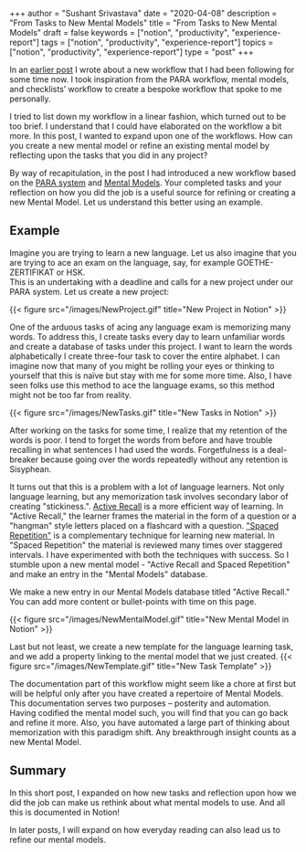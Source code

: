 +++
author = "Sushant Srivastava"
date = "2020-04-08"
description = "From Tasks to New Mental Models"
title = "From Tasks to New Mental Models"
draft = false
keywords = ["notion", "productivity", "experience-report"]
tags = ["notion", "productivity", "experience-report"]
topics = ["notion", "productivity", "experience-report"]
type = "post"
+++


In an [earlier post](http://www.ssushant.in/2020/04/06/using-notion-as-a-productivity-tool/) I wrote about a new workflow that I had been following for some time now. 
I took inspiration from the PARA workflow, mental models, and checklists’ workflow to create a bespoke workflow that spoke to me personally.

I tried to list down my workflow in a linear fashion, which turned out to be too brief.
I understand that I could have elaborated on the workflow a bit more. 
In this post, I wanted to expand upon one of the workflows. 
How can you create a new mental model or refine an existing mental model by reflecting upon the tasks that you did in any project?

By way of recapitulation, in the post I had introduced a new workflow based on the [PARA system](https://fortelabs.co/blog/how-to-build-a-second-brain-in-notion/) and [Mental Models](https://fs.blog/mental-models/).
Your completed tasks and your reflection on how you did the job is a useful source for refining or creating a new Mental Model.
Let us understand this better using an example. 
## Example
Imagine you are trying to learn a new language.
Let us also imagine that you are trying to ace an exam on the language, say, for example GOETHE-ZERTIFIKAT or HSK.  
This is an undertaking with a deadline and calls for a new project under our PARA system. Let us create a new project:


{{< figure src="/images/NewProject.gif" title="New Project in Notion" >}}


One of the arduous tasks of acing any language exam is memorizing many words. To address this, I create tasks every day to learn unfamiliar words and create a database of tasks under this project. I want to learn the words alphabetically I create three-four task to cover the entire alphabet. I can imagine now that many of you might be rolling your eyes or thinking to yourself that this is naïve but stay with me for some more time. Also, I have seen folks use this method to ace the language exams, so this method might not be too far from reality.


{{< figure src="/images/NewTasks.gif" title="New Tasks in Notion" >}}

After working on the tasks for some time, I realize that my retention of the words is poor. I tend to forget the words from before and have trouble recalling in what sentences I had used the words. Forgetfulness is a deal-breaker because going over the words repeatedly without any retention is Sisyphean.

It turns out that this is a problem with a lot of language learners. Not only language learning, but any memorization task involves secondary labor of creating "stickiness.". [Active Recall](https://en.wikipedia.org/wiki/Active_recall) is a more efficient way of learning.
In "Active Recall," the learner frames the material in the form of a question or a "hangman" style letters placed on a flashcard with a question.
["Spaced Repetition"](https://en.wikipedia.org/wiki/Spaced_repetition) is a complementary technique for learning new material. In "Spaced Repetition" the material is reviewed many times over staggered intervals.
I have experimented with both the techniques with success. So I stumble upon a new mental model - "Active Recall and Spaced Repetition" and make an entry in the "Mental Models" database.


We make a new entry in our Mental Models database titled "Active Recall." You can add more content or bullet-points with time on this page.

{{< figure src="/images/NewMentalModel.gif" title="New Mental Model in Notion" >}}


Last but not least, we create a new template for the language learning task, and we add a property linking to the mental model that we just created.
{{< figure src="/images/NewTemplate.gif" title="New Task Template" >}}


The documentation part of this workflow might seem like a chore at first but will be helpful only after you have created a repertoire of Mental Models.
This documentation serves two purposes – posterity and automation. Having codified the mental model such, you will find that you can go back and refine it more. 
Also, you have automated a large part of thinking about memorization with this paradigm shift. Any breakthrough insight counts as a new Mental Model.

## Summary
In this short post, I expanded on how new tasks and reflection upon how we did the job can make us rethink about what mental models to use.
And all this is documented in Notion!

In later posts, I will expand on how everyday reading can also lead us to refine our mental models.
